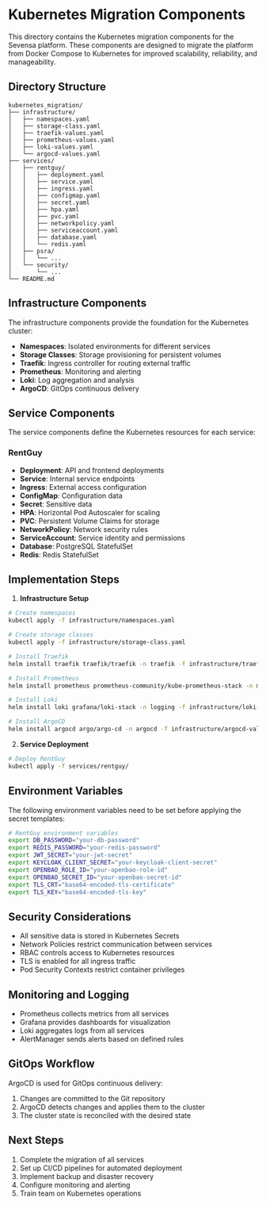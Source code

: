 # Kubernetes Migration Components

This directory contains the Kubernetes migration components for the Sevensa platform. These components are designed to migrate the platform from Docker Compose to Kubernetes for improved scalability, reliability, and manageability.

## Directory Structure

```
kubernetes_migration/
├── infrastructure/
│   ├── namespaces.yaml
│   ├── storage-class.yaml
│   ├── traefik-values.yaml
│   ├── prometheus-values.yaml
│   ├── loki-values.yaml
│   └── argocd-values.yaml
├── services/
│   ├── rentguy/
│   │   ├── deployment.yaml
│   │   ├── service.yaml
│   │   ├── ingress.yaml
│   │   ├── configmap.yaml
│   │   ├── secret.yaml
│   │   ├── hpa.yaml
│   │   ├── pvc.yaml
│   │   ├── networkpolicy.yaml
│   │   ├── serviceaccount.yaml
│   │   ├── database.yaml
│   │   └── redis.yaml
│   ├── psra/
│   │   └── ...
│   └── security/
│       └── ...
└── README.md
```

## Infrastructure Components

The infrastructure components provide the foundation for the Kubernetes cluster:

- **Namespaces**: Isolated environments for different services
- **Storage Classes**: Storage provisioning for persistent volumes
- **Traefik**: Ingress controller for routing external traffic
- **Prometheus**: Monitoring and alerting
- **Loki**: Log aggregation and analysis
- **ArgoCD**: GitOps continuous delivery

## Service Components

The service components define the Kubernetes resources for each service:

### RentGuy

- **Deployment**: API and frontend deployments
- **Service**: Internal service endpoints
- **Ingress**: External access configuration
- **ConfigMap**: Configuration data
- **Secret**: Sensitive data
- **HPA**: Horizontal Pod Autoscaler for scaling
- **PVC**: Persistent Volume Claims for storage
- **NetworkPolicy**: Network security rules
- **ServiceAccount**: Service identity and permissions
- **Database**: PostgreSQL StatefulSet
- **Redis**: Redis StatefulSet

## Implementation Steps

1. **Infrastructure Setup**

```bash
# Create namespaces
kubectl apply -f infrastructure/namespaces.yaml

# Create storage classes
kubectl apply -f infrastructure/storage-class.yaml

# Install Traefik
helm install traefik traefik/traefik -n traefik -f infrastructure/traefik-values.yaml

# Install Prometheus
helm install prometheus prometheus-community/kube-prometheus-stack -n monitoring -f infrastructure/prometheus-values.yaml

# Install Loki
helm install loki grafana/loki-stack -n logging -f infrastructure/loki-values.yaml

# Install ArgoCD
helm install argocd argo/argo-cd -n argocd -f infrastructure/argocd-values.yaml
```

2. **Service Deployment**

```bash
# Deploy RentGuy
kubectl apply -f services/rentguy/
```

## Environment Variables

The following environment variables need to be set before applying the secret templates:

```bash
# RentGuy environment variables
export DB_PASSWORD="your-db-password"
export REDIS_PASSWORD="your-redis-password"
export JWT_SECRET="your-jwt-secret"
export KEYCLOAK_CLIENT_SECRET="your-keycloak-client-secret"
export OPENBAO_ROLE_ID="your-openbao-role-id"
export OPENBAO_SECRET_ID="your-openbao-secret-id"
export TLS_CRT="base64-encoded-tls-certificate"
export TLS_KEY="base64-encoded-tls-key"
```

## Security Considerations

- All sensitive data is stored in Kubernetes Secrets
- Network Policies restrict communication between services
- RBAC controls access to Kubernetes resources
- TLS is enabled for all ingress traffic
- Pod Security Contexts restrict container privileges

## Monitoring and Logging

- Prometheus collects metrics from all services
- Grafana provides dashboards for visualization
- Loki aggregates logs from all services
- AlertManager sends alerts based on defined rules

## GitOps Workflow

ArgoCD is used for GitOps continuous delivery:

1. Changes are committed to the Git repository
2. ArgoCD detects changes and applies them to the cluster
3. The cluster state is reconciled with the desired state

## Next Steps

1. Complete the migration of all services
2. Set up CI/CD pipelines for automated deployment
3. Implement backup and disaster recovery
4. Configure monitoring and alerting
5. Train team on Kubernetes operations
